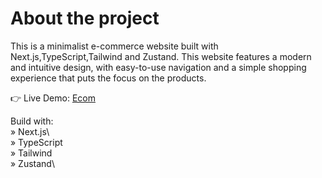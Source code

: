 # About the project

This is a minimalist e-commerce website built with Next.js,TypeScript,Tailwind and Zustand. This website features a modern and intuitive design, with easy-to-use navigation and a simple shopping experience that puts the focus on the products.

👉 Live Demo: [Ecom](https://ecom-nextjs-flame.vercel.app) 

Build with:\
» Next.js\  
» TypeScript\
» Tailwind\
» Zustand\




